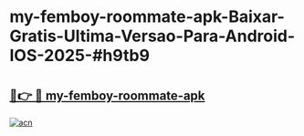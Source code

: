 # my-femboy-roommate-apk-Baixar-Gratis-Ultima-Versao-Para-Android-IOS-2025-#h9tb9

# <h2><a href="https://ainizakaria.my?title=my-femboy-roommate-apk&ref=25M">🔗👉 🔴 my-femboy-roommate-apk</a></h2>

[![acn](https://github.com/user-attachments/assets/0f9c940e-d8b0-45ae-aac7-cd30a18b3e1c)](https://ainizakaria.my?title=my-femboy-roommate-apk&ref=25M)


